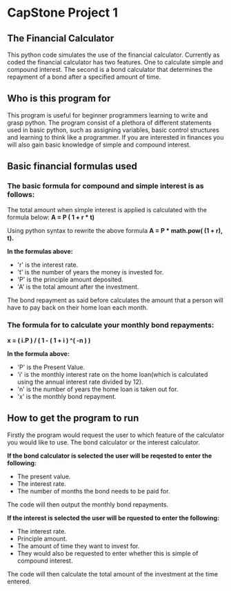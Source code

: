 # CapStone Project 1

## The Financial Calculator

This python code simulates the use of the financial calculator. Currently as coded the financial calculator has two features. One to calculate simple and compound interest. The second is a bond calculator that determines the repayment of a bond after a specified amount of time.

## Who is this program for

This program is useful for beginner programmers learning to write and grasp python. The program consist of a plethora of different statements used in basic python, such as assigning variables, basic control structures and learning to think like a programmer. If you are interested in finances you will also gain basic knowledge of simple and compound interest.

## Basic financial formulas used

### The basic formula for compound and simple interest is as follows:

The total amount when simple interest is applied is calculated with the formula below:
**A = P ( 1 + r * t)**

Using python syntax to rewrite the above formula **A = P * math.pow( (1 + r), t).**

**In the formulas above:**
* 'r' is the interest rate.
* 't' is the number of years the money is invested for.
* 'P' is the principle amount deposited.
* 'A' is the total amount after the investment.

The bond repayment as said before calculates the amount that a person will have to pay back on their home loan each month.

### The formula for to calculate your monthly bond repayments:
**x = ( i.P ) / ( 1 - ( 1 + i ) ^( -n ) )**

**In the formula above:**
* 'P' is the Present Value.
* 'i' is the monthly interest rate on the home loan(which is calculated using the annual interest rate divided by 12).
* 'n' is the number of years the home loan is taken out for.
* 'x' is the monthly bond repayment.

## How to get the program to run

Firstly the program would request the user to which feature of the calculator you would like to use. The bond calculator or the interest calculator.

**If the bond calculator is selected the user will be reqested to enter the following:**
* The present value.
* The interest rate. 
* The number of months the bond needs to be paid for. 

The code will then output the monthly bond repayments.

**If the interest is selected the user will be rquested to enter the following:**

* The interest rate.
* Principle amount. 
* The amount of time they want to invest for. 
* They would also be requested to enter whether this is simple of compound interest.

The code will then calculate the total amount of the investment at the time entered.
